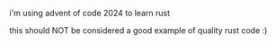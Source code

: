 i'm using advent of code 2024 to learn rust

this should NOT be considered a good example of quality rust code :)
